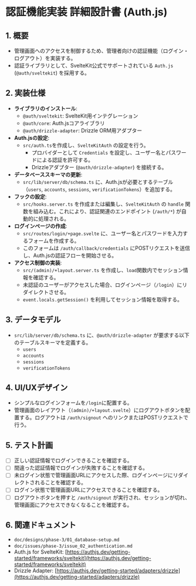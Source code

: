 # 認証機能実装 詳細設計書 (Auth.js)

## 1. 概要

- 管理画面へのアクセスを制御するため、管理者向けの認証機能（ログイン・ログアウト）を実装する。
- 認証ライブラリとして、SvelteKit公式でサポートされている `Auth.js` (`@auth/sveltekit`) を採用する。

## 2. 実装仕様

- **ライブラリのインストール**:
    - `@auth/sveltekit`: SvelteKit用インテグレーション
    - `@auth/core`: Auth.jsコアライブラリ
    - `@auth/drizzle-adapter`: Drizzle ORM用アダプター
- **Auth.jsの設定**:
    - `src/auth.ts`を作成し、`SvelteKitAuth` の設定を行う。
        - プロバイダーとして `Credentials` を設定し、ユーザー名とパスワードによる認証を許可する。
        - Drizzleアダプター (`@auth/drizzle-adapter`) を接続する。
- **データベーススキーマの更新**:
    - `src/lib/server/db/schema.ts` に、Auth.jsが必要とするテーブル（`users`, `accounts`, `sessions`, `verificationTokens`）を追加する。
- **フックの設定**:
    - `src/hooks.server.ts` を作成または編集し、`SvelteKitAuth` の `handle` 関数を組み込む。これにより、認証関連のエンドポイント (`/auth/*`) が自動的に処理される。
- **ログインページの作成**:
    - `src/routes/login/+page.svelte` に、ユーザー名とパスワードを入力するフォームを作成する。
    - このフォームは `/auth/callback/credentials` にPOSTリクエストを送信し、Auth.jsの認証フローを開始させる。
- **アクセス制御の実装**:
    - `src/(admin)/+layout.server.ts` を作成し、`load`関数内でセッション情報を確認する。
    - 未認証のユーザーがアクセスした場合、ログインページ（`/login`）にリダイレクトさせる。
    - `event.locals.getSession()` を利用してセッション情報を取得する。

## 3. データモデル

- `src/lib/server/db/schema.ts` に、`@auth/drizzle-adapter` が要求する以下のテーブルスキーマを定義する。
    - `users`
    - `accounts`
    - `sessions`
    - `verificationTokens`

## 4. UI/UXデザイン

- シンプルなログインフォームを`/login`に配置する。
- 管理画面のレイアウト（`(admin)/+layout.svelte`）にログアウトボタンを配置する。ログアウトは `/auth/signout` へのリンクまたはPOSTリクエストで行う。

## 5. テスト計画

- [ ] 正しい認証情報でログインできることを確認する。
- [ ] 間違った認証情報でログインが失敗することを確認する。
- [ ] 未ログイン状態で管理画面URLにアクセスした際、ログインページにリダイレクトされることを確認する。
- [ ] ログイン状態で管理画面URLにアクセスできることを確認する。
- [ ] ログアウトボタンを押すと `/auth/signout` が実行され、セッションが切れ、管理画面にアクセスできなくなることを確認する。

## 6. 関連ドキュメント

- `doc/designs/phase-3/01_database-setup.md`
- `doc/issues/phase-3/issue_02_authentication.md`
- Auth.js for SvelteKit: [https://authjs.dev/getting-started/frameworks/sveltekit](https://authjs.dev/getting-started/frameworks/sveltekit)
- Drizzle Adapter: [https://authjs.dev/getting-started/adapters/drizzle](https://authjs.dev/getting-started/adapters/drizzle)
